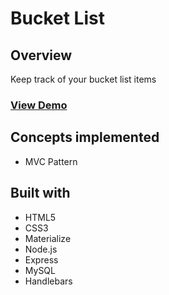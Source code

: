 # Bucket List
## Overview
Keep track of your bucket list items

### <a href="https://intense-tundra-15294.herokuapp.com/" target="_blank">View Demo</a>

## Concepts implemented
* MVC Pattern

## Built with
* HTML5
* CSS3
* Materialize
* Node.js
* Express
* MySQL
* Handlebars